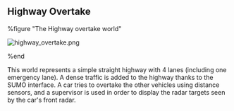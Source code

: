 ## Highway Overtake

%figure "The Highway overtake world"

![highway_overtake.png](images/highway_overtake.png)

%end

This world represents a simple straight highway with 4 lanes (including one emergency lane).
A dense traffic is added to the highway thanks to the SUMO interface.
A car tries to overtake the other vehicles using distance sensors, and a supervisor is used in order to display the radar targets seen by the car's front radar.
